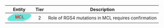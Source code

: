 |Entity|Tier|Description              |
|:----:|:----:|------------------------------|
|![MCL](images/icons/MCL_tier2.png) | 2 | Role of RGS4 mutations in MCL requires confirmation|
